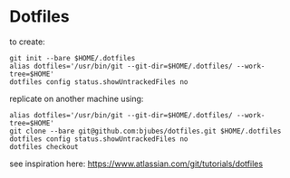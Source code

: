 # Dotfiles

to create:
```
git init --bare $HOME/.dotfiles
alias dotfiles='/usr/bin/git --git-dir=$HOME/.dotfiles/ --work-tree=$HOME'
dotfiles config status.showUntrackedFiles no
```
replicate on another machine using:
```
alias dotfiles='/usr/bin/git --git-dir=$HOME/.dotfiles/ --work-tree=$HOME'
git clone --bare git@github.com:bjubes/dotfiles.git $HOME/.dotfiles
dotfiles config status.showUntrackedFiles no
dotfiles checkout
```

see inspiration here: https://www.atlassian.com/git/tutorials/dotfiles
